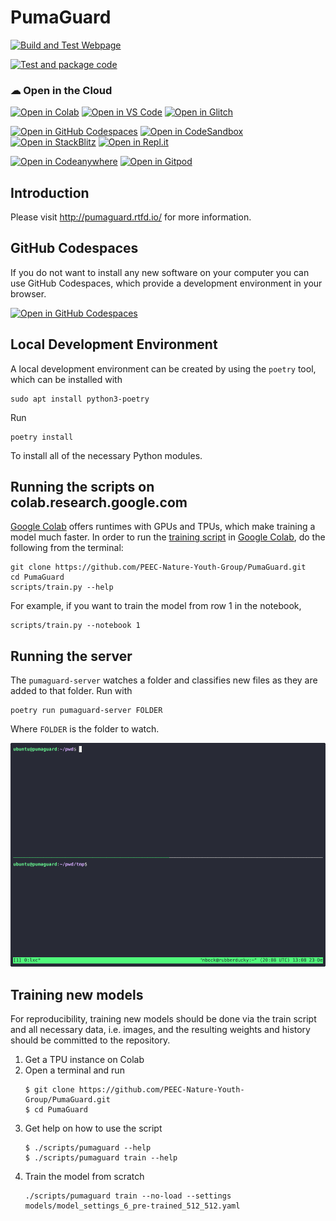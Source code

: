 # PumaGuard

[![Build and Test Webpage](https://github.com/PEEC-Nature-Youth-Group/PumaGuard/actions/workflows/build-webpage.yaml/badge.svg)](https://github.com/PEEC-Nature-Youth-Group/PumaGuard/actions/workflows/build-webpage.yaml)

[![Test and package code](https://github.com/PEEC-Nature-Youth-Group/PumaGuard/actions/workflows/test-and-package.yaml/badge.svg)](https://github.com/PEEC-Nature-Youth-Group/PumaGuard/actions/workflows/test-and-package.yaml)

###  ☁ Open in the Cloud
[![Open in Colab](https://colab.research.google.com/assets/colab-badge.svg)](https://colab.research.google.com)
[![Open in VS Code](https://img.shields.io/badge/Open%20in-VS%20Code-blue?logo=visualstudiocode)](https://vscode.dev/github/PEEC-Nature-Youth-Group/PumaGuard)
[![Open in Glitch](https://img.shields.io/badge/Open%20in-Glitch-blue?logo=glitch)](https://glitch.com/edit/#!/import/github/PEEC-Nature-Youth-Group/PumaGuard)

[![Open in GitHub Codespaces](https://github.com/codespaces/badge.svg)](https://codespaces.new/PEEC-Nature-Youth-Group/PumaGuard)
[![Open in CodeSandbox](https://assets.codesandbox.io/github/button-edit-lime.svg)](https://codesandbox.io/s/github/PEEC-Nature-Youth-Group/PumaGuard)
[![Open in StackBlitz](https://developer.stackblitz.com/img/open_in_stackblitz.svg)](https://stackblitz.com/github/PEEC-Nature-Youth-Group/PumaGuard)
[![Open in Repl.it](https://replit.com/badge/github/withastro/astro)](https://replit.com/github/PEEC-Nature-Youth-Group/PumaGuard)

[![Open in Codeanywhere](https://codeanywhere.com/img/open-in-codeanywhere-btn.svg)](https://app.codeanywhere.com/#https://github.com/PEEC-Nature-Youth-Group/PumaGuard)
[![Open in Gitpod](https://gitpod.io/button/open-in-gitpod.svg)](https://gitpod.io/#https://github.com/PEEC-Nature-Youth-Group/PumaGuard)


## Introduction

Please visit <http://pumaguard.rtfd.io/> for more information.

## GitHub Codespaces

If you do not want to install any new software on your computer you can use
GitHub Codespaces, which provide a development environment in your browser.

[![Open in GitHub Codespaces](https://github.com/codespaces/badge.svg)](https://codespaces.new/PEEC-Nature-Youth-Group/PumaGuard/)

## Local Development Environment

A local development environment can be created by using the `poetry` tool,
which can be installed with

```console
sudo apt install python3-poetry
```

Run

```console
poetry install
```

To install all of the necessary Python modules.

## Running the scripts on colab.research.google.com

[Google Colab](https://colab.research.google.com/) offers runtimes with GPUs
and TPUs, which make training a model much faster. In order to run the
[training script](scripts/train.py) in [Google
Colab](https://colab.research.google.com/), do the following from the terminal:

```console
git clone https://github.com/PEEC-Nature-Youth-Group/PumaGuard.git
cd PumaGuard
scripts/train.py --help
```

For example, if you want to train the model from row 1 in the notebook,

```console
scripts/train.py --notebook 1
```

## Running the server

The `pumaguard-server` watches a folder and classifies new files as they are
added to that folder. Run with

```console
poetry run pumaguard-server FOLDER
```

Where `FOLDER` is the folder to watch.

![Server Demo Session](docs/source/_static/server-demo.gif)

## Training new models

For reproducibility, training new models should be done via the train script
and all necessary data, i.e. images, and the resulting weights and history
should be committed to the repository.

1. Get a TPU instance on Colab
2. Open a terminal and run
    ```console
    $ git clone https://github.com/PEEC-Nature-Youth-Group/PumaGuard.git
    $ cd PumaGuard
    ```
3. Get help on how to use the script
    ```console
    $ ./scripts/pumaguard --help
    $ ./scripts/pumaguard train --help
    ```
4. Train the model from scratch
    ```console
    ./scripts/pumaguard train --no-load --settings models/model_settings_6_pre-trained_512_512.yaml
    ```
